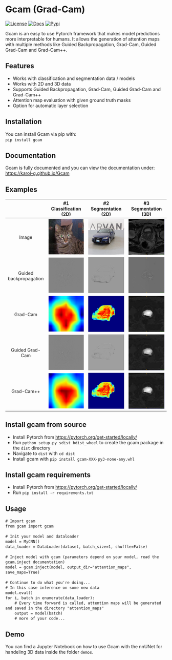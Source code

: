 # Gcam (Grad-Cam)
[![License](https://img.shields.io/badge/License-MIT-brightgreen.svg)](LICENSE)
[![Docs](https://img.shields.io/badge/docs-available-blue.svg)](https://karol-g.github.io/Gcam)
[![Pypi](https://img.shields.io/badge/pypi-v0.0.6-blue.svg)](https://pypi.org/project/gcam/)

Gcam is an easy to use Pytorch framework that makes model predictions more interpretable for humans. 
It allows the generation of attention maps with multiple methods like Guided Backpropagation, 
Grad-Cam, Guided Grad-Cam and Grad-Cam++.

## Features

* Works with classification and segmentation data / models
* Works with 2D and 3D data
* Supports Guided Backpropagation, Grad-Cam, Guided Grad-Cam and Grad-Cam++
* Attention map evaluation with given ground truth masks
* Option for automatic layer selection

## Installation
You can install Gcam via pip with: <br/>
`pip install gcam`

## Documentation
Gcam is fully documented and you can view the documentation under: <br/> 
https://karol-g.github.io/Gcam

## Examples

|                                            |                #1 Classification (2D)                 |                  #2 Segmentation (2D)                 |                       #3 Segmentation (3D)            |
| :----------------------------------------: | :---------------------------------------------------: | :---------------------------------------------------: | :---------------------------------------------------: |
|                  Image                     |        ![](examples/images/class_2D_image.jpg)        |        ![](examples/images/seg_2D_image.jpg)          |        ![](examples/images/seg_3D_image.jpg)          |
|          Guided backpropagation            |        ![](examples/images/class_2D_gbp.jpg)          |        ![](examples/images/seg_2D_gbp.jpg)            |        ![](examples/images/seg_3D_gbp.jpg)            |
|                 Grad-Cam                   |        ![](examples/images/class_2D_gcam.jpg)         |        ![](examples/images/seg_2D_gcam.jpg)           |        ![](examples/images/seg_3D_gcam.jpg)           |
|              Guided Grad-Cam               |        ![](examples/images/class_2D_ggcam.jpg)        |        ![](examples/images/seg_2D_ggcam.jpg)          |        ![](examples/images/seg_3D_ggcam.jpg)          |
|               Grad-Cam++                   |        ![](examples/images/class_2D_gcampp.jpg)       |        ![](examples/images/seg_2D_gcampp.jpg)         |        ![](examples/images/seg_3D_gcampp.jpg)         |


## Install gcam from source

* Install Pytorch from https://pytorch.org/get-started/locally/
* Run `python setup.py sdist bdist_wheel` to create the gcam package in the `dist` directory
* Navigate to `dist` with `cd dist`
* Install gcam with `pip install gcam-XXX-py3-none-any.whl`

## Install gcam requirements

* Install Pytorch from https://pytorch.org/get-started/locally/
* Run `pip install -r requirements.txt`

## Usage

```
# Import gcam
from gcam import gcam

# Init your model and dataloader
model = MyCNN()
data_loader = DataLoader(dataset, batch_size=1, shuffle=False)

# Inject model with gcam (parameters depend on your model, read the gcam.inject documentation)
model = gcam.inject(model, output_dir="attention_maps", save_maps=True)

# Continue to do what you're doing...
# In this case inference on some new data
model.eval()
for i, batch in enumerate(data_loader):
    # Every time forward is called, attention maps will be generated and saved in the directory "attention_maps"
    output = model(batch)
    # more of your code...
```

## Demo

You can find a Jupyter Notebook on how to use Gcam with the nnUNet for handeling 3D data inside the folder `demos`.
